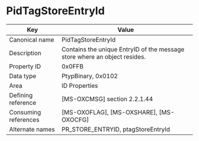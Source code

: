 # PidTagStoreEntryId

| Key | Value |
|---|---|
| Canonical name | PidTagStoreEntryId |
| Description | Contains the unique EntryID of the message store where an object resides. |
| Property ID | 0x0FFB |
| Data type | PtypBinary, 0x0102 |
| Area | ID Properties |
| Defining reference | [MS-OXCMSG] section 2.2.1.44 |
| Consuming references | [MS-OXOFLAG], [MS-OXSHARE], [MS-OXOCFG] |
| Alternate names | PR_STORE_ENTRYID, ptagStoreEntryId |
